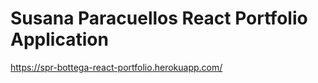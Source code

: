 # Susana Paracuellos React Portfolio Application

https://spr-bottega-react-portfolio.herokuapp.com/